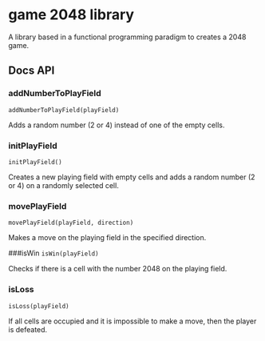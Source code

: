# game 2048 library
A library based in a functional programming paradigm to creates a 2048 game.

## Docs API

### addNumberToPlayField
`addNumberToPlayField(playField)`

Adds a random number (2 or 4) instead of one of the empty cells.

### initPlayField
`initPlayField()`

Creates a new playing field with empty cells and adds a random number (2 or 4) on a randomly selected cell.

### movePlayField
`movePlayField(playField, direction)`

Makes a move on the playing field in the specified direction.

###isWin
`isWin(playField)`

Checks if there is a cell with the number 2048 on the playing field.

### isLoss
`isLoss(playField)`

If all cells are occupied and it is impossible to make a move, then the player is defeated.
